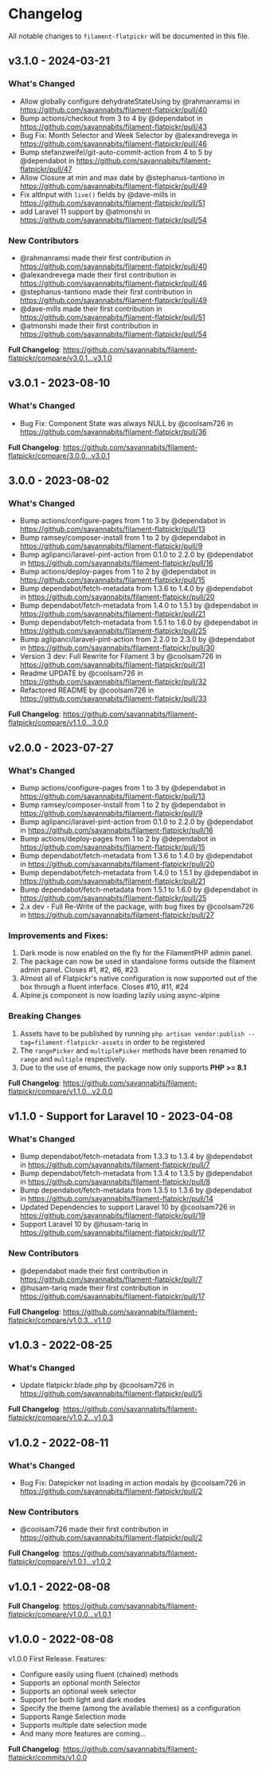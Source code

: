 # Changelog

All notable changes to `filament-flatpickr` will be documented in this file.

## v3.1.0 - 2024-03-21

### What's Changed

* Allow globally configure dehydrateStateUsing by @rahmanramsi in https://github.com/savannabits/filament-flatpickr/pull/40
* Bump actions/checkout from 3 to 4 by @dependabot in https://github.com/savannabits/filament-flatpickr/pull/43
* Bug Fix: Month Selector and Week Selector by @alexandrevega in https://github.com/savannabits/filament-flatpickr/pull/46
* Bump stefanzweifel/git-auto-commit-action from 4 to 5 by @dependabot in https://github.com/savannabits/filament-flatpickr/pull/47
* Allow Closure at min and max date by @stephanus-tantiono in https://github.com/savannabits/filament-flatpickr/pull/49
* Fix altInput with `live()` fields by @dave-mills in https://github.com/savannabits/filament-flatpickr/pull/51
* add Laravel 11 support by @atmonshi in https://github.com/savannabits/filament-flatpickr/pull/54

### New Contributors

* @rahmanramsi made their first contribution in https://github.com/savannabits/filament-flatpickr/pull/40
* @alexandrevega made their first contribution in https://github.com/savannabits/filament-flatpickr/pull/46
* @stephanus-tantiono made their first contribution in https://github.com/savannabits/filament-flatpickr/pull/49
* @dave-mills made their first contribution in https://github.com/savannabits/filament-flatpickr/pull/51
* @atmonshi made their first contribution in https://github.com/savannabits/filament-flatpickr/pull/54

**Full Changelog**: https://github.com/savannabits/filament-flatpickr/compare/v3.0.1...v3.1.0

## v3.0.1 - 2023-08-10

### What's Changed

- Bug Fix: Component State was always NULL by @coolsam726 in https://github.com/savannabits/filament-flatpickr/pull/36

**Full Changelog**: https://github.com/savannabits/filament-flatpickr/compare/3.0.0...v3.0.1

## 3.0.0 - 2023-08-02

### What's Changed

- Bump actions/configure-pages from 1 to 3 by @dependabot in https://github.com/savannabits/filament-flatpickr/pull/13
- Bump ramsey/composer-install from 1 to 2 by @dependabot in https://github.com/savannabits/filament-flatpickr/pull/9
- Bump aglipanci/laravel-pint-action from 0.1.0 to 2.2.0 by @dependabot in https://github.com/savannabits/filament-flatpickr/pull/16
- Bump actions/deploy-pages from 1 to 2 by @dependabot in https://github.com/savannabits/filament-flatpickr/pull/15
- Bump dependabot/fetch-metadata from 1.3.6 to 1.4.0 by @dependabot in https://github.com/savannabits/filament-flatpickr/pull/20
- Bump dependabot/fetch-metadata from 1.4.0 to 1.5.1 by @dependabot in https://github.com/savannabits/filament-flatpickr/pull/21
- Bump dependabot/fetch-metadata from 1.5.1 to 1.6.0 by @dependabot in https://github.com/savannabits/filament-flatpickr/pull/25
- Bump aglipanci/laravel-pint-action from 2.2.0 to 2.3.0 by @dependabot in https://github.com/savannabits/filament-flatpickr/pull/30
- Version 3 dev: Full Rewrite for Filament 3 by @coolsam726 in https://github.com/savannabits/filament-flatpickr/pull/31
- Readme UPDATE by @coolsam726 in https://github.com/savannabits/filament-flatpickr/pull/32
- Refactored README by @coolsam726 in https://github.com/savannabits/filament-flatpickr/pull/33

**Full Changelog**: https://github.com/savannabits/filament-flatpickr/compare/v1.1.0...3.0.0

## v2.0.0 - 2023-07-27

### What's Changed

- Bump actions/configure-pages from 1 to 3 by @dependabot in https://github.com/savannabits/filament-flatpickr/pull/13
- Bump ramsey/composer-install from 1 to 2 by @dependabot in https://github.com/savannabits/filament-flatpickr/pull/9
- Bump aglipanci/laravel-pint-action from 0.1.0 to 2.2.0 by @dependabot in https://github.com/savannabits/filament-flatpickr/pull/16
- Bump actions/deploy-pages from 1 to 2 by @dependabot in https://github.com/savannabits/filament-flatpickr/pull/15
- Bump dependabot/fetch-metadata from 1.3.6 to 1.4.0 by @dependabot in https://github.com/savannabits/filament-flatpickr/pull/20
- Bump dependabot/fetch-metadata from 1.4.0 to 1.5.1 by @dependabot in https://github.com/savannabits/filament-flatpickr/pull/21
- Bump dependabot/fetch-metadata from 1.5.1 to 1.6.0 by @dependabot in https://github.com/savannabits/filament-flatpickr/pull/25
- 2.x dev - Full Re-Write of the package, with bug fixes by @coolsam726 in https://github.com/savannabits/filament-flatpickr/pull/27

### Improvements and Fixes:

1. Dark mode is now enabled on the fly for the FilamentPHP admin panel.
2. The package can now be used in standalone forms outside the filament admin panel. Closes #1, #2, #6, #23
3. Almost all of Flatpickr's native configuration is now supported out of the box through a fluent interface. Closes #10, #11, #24
4. Alpine.js component is now loading lazily using async-alpine

### Breaking Changes

1. Assets have to be published by running `php artisan vendor:publish --tag=filament-flatpickr-assets` in order to be registered
2. The `rangePicker` and `multiplePicker` methods have been renamed to `range` and `multiple` respectively.
3. Due to the use of enums, the package now only supports **PHP >= 8.1**

**Full Changelog**: https://github.com/savannabits/filament-flatpickr/compare/v1.1.0...v2.0.0

## v1.1.0 - Support for Laravel 10 - 2023-04-08

### What's Changed

- Bump dependabot/fetch-metadata from 1.3.3 to 1.3.4 by @dependabot in https://github.com/savannabits/filament-flatpickr/pull/7
- Bump dependabot/fetch-metadata from 1.3.4 to 1.3.5 by @dependabot in https://github.com/savannabits/filament-flatpickr/pull/8
- Bump dependabot/fetch-metadata from 1.3.5 to 1.3.6 by @dependabot in https://github.com/savannabits/filament-flatpickr/pull/14
- Updated Dependencies to support Laravel 10 by @coolsam726 in https://github.com/savannabits/filament-flatpickr/pull/19
- Support Laravel 10 by @husam-tariq in https://github.com/savannabits/filament-flatpickr/pull/17

### New Contributors

- @dependabot made their first contribution in https://github.com/savannabits/filament-flatpickr/pull/7
- @husam-tariq made their first contribution in https://github.com/savannabits/filament-flatpickr/pull/17

**Full Changelog**: https://github.com/savannabits/filament-flatpickr/compare/v1.0.3...v1.1.0

## v1.0.3 - 2022-08-25

### What's Changed

- Update flatpickr.blade.php by @coolsam726 in https://github.com/savannabits/filament-flatpickr/pull/5

**Full Changelog**: https://github.com/savannabits/filament-flatpickr/compare/v1.0.2...v1.0.3

## v1.0.2 - 2022-08-11

### What's Changed

- Bug Fix: Datepicker not loading in action modals by @coolsam726 in https://github.com/savannabits/filament-flatpickr/pull/2

### New Contributors

- @coolsam726 made their first contribution in https://github.com/savannabits/filament-flatpickr/pull/2

**Full Changelog**: https://github.com/savannabits/filament-flatpickr/compare/v1.0.1...v1.0.2

## v1.0.1 - 2022-08-08

**Full Changelog**: https://github.com/savannabits/filament-flatpickr/compare/v1.0.0...v1.0.1

## v1.0.0 - 2022-08-08

v1.0.0
First Release. Features:

- Configure easily using fluent (chained) methods
- Supports an optional month Selector
- Supports an optional week selector
- Support for both light and dark modes
- Specify the theme (among the available themes) as a configuration
- Supports Range Selection mode
- Supports multiple date selection mode
- And many more features are coming...

**Full Changelog**: https://github.com/savannabits/filament-flatpickr/commits/v1.0.0
